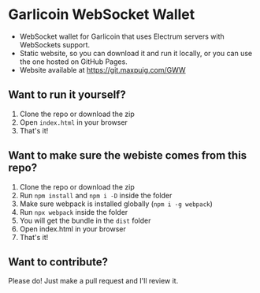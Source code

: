 # Garlicoin WebSocket Wallet
- WebSocket wallet for Garlicoin that uses Electrum servers with WebSockets support.
- Static website, so you can download it and run it locally, or you can use the one hosted on GitHub Pages.
- Website available at https://git.maxpuig.com/GWW

## Want to run it yourself?
1. Clone the repo or download the zip
2. Open `index.html` in your browser
3. That's it!

## Want to make sure the webiste comes from this repo?
1. Clone the repo or download the zip
2. Run `npm install` and `npm i -D` inside the folder
3. Make sure webpack is installed globally (`npm i -g webpack`)
4. Run `npx webpack` inside the folder
5. You will get the bundle in the `dist` folder
6. Open index.html in your browser
7. That's it!

## Want to contribute?
Please do! Just make a pull request and I'll review it.